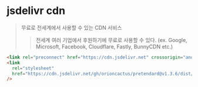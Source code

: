 # jsdelivr cdn

> 무료로 전세계에서 사용할 수 있는 CDN 서비스
>
> > 전세계 여러 기업에서 후원하기에 무료로 사용할 수 있다. (ex. Google, Microsoft, Facebook, Cloudflare, Fastly, BunnyCDN etc.)

```html
<link rel="preconnect" href="https://cdn.jsdelivr.net" crossorigin="anonymous" />
<link
  rel="stylesheet"
  href="https://cdn.jsdelivr.net/gh/orioncactus/pretendard@v1.3.6/dist/web/variable/pretendardvariable.min.css"
/>
```

